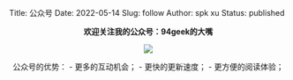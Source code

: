 Title: 公众号
Date: 2022-05-14
Slug: follow
Author: spk xu
Status: published

<div class="mt3" style="text-align: center">
    <B> 欢迎关注我的公众号：94geek的大嘴</B>
</div>

<div class="mt3" style="text-align: center">
<p>
<img src="/files/images/gzh.jpg" />
</p>
</div>

<div class="mt3" style="text-align: center">
公众号的优势：
- 更多的互动机会；  
- 更快的更新速度；  
- 更方便的阅读体验；  
</div>